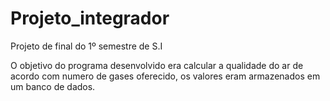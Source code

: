 # Projeto_integrador
Projeto de final do 1º semestre de S.I

O objetivo do programa desenvolvido era calcular a qualidade do ar de acordo com numero de gases oferecido, os valores eram armazenados em um banco de dados.
